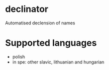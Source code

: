 # declinator
Automatised declension of names

# Supported languages
 * polish
 * in spe: other slavic, lithuanian and hungarian
